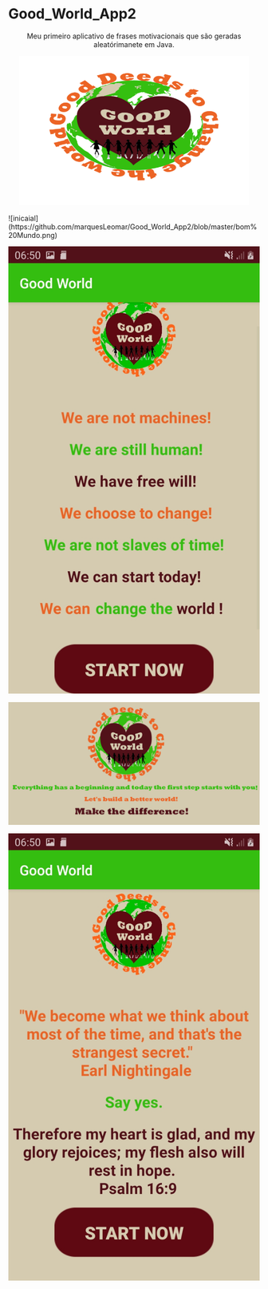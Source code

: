 # Good_World_App2

<p align="center">
Meu primeiro aplicativo de frases motivacionais que são geradas aleatórimanete em Java.
</p>



<p align="center">
  <img width="460" height="300" src="https://github.com/marquesLeomar/Good_World_App2/blob/master/bom%20Mundo.png">
</p>
![inicaial](https://github.com/marquesLeomar/Good_World_App2/blob/master/bom%20Mundo.png)


![inicaial](https://github.com/marquesLeomar/Good_World_App2/blob/master/Screenshot_20200725-065053_Good%20World.jpg)



![inicaial](https://github.com/marquesLeomar/Good_World_App2/blob/master/GWG.png)



![inicaial](https://github.com/marquesLeomar/Good_World_App2/blob/master/Screenshot_20200725-065044_Good%20World.jpg) 



